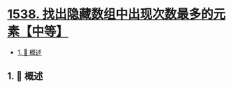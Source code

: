 # [1538. 找出隐藏数组中出现次数最多的元素【中等】](https://github.com/tnotesjs/TNotes.leetcode/tree/main/notes/1538.%20%E6%89%BE%E5%87%BA%E9%9A%90%E8%97%8F%E6%95%B0%E7%BB%84%E4%B8%AD%E5%87%BA%E7%8E%B0%E6%AC%A1%E6%95%B0%E6%9C%80%E5%A4%9A%E7%9A%84%E5%85%83%E7%B4%A0%E3%80%90%E4%B8%AD%E7%AD%89%E3%80%91)

<!-- region:toc -->

- [1. 📝 概述](#1--概述)

<!-- endregion:toc -->

## 1. 📝 概述
